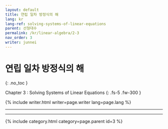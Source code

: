 ```yaml
---
layout: default
title: 연립 일차 방정식의 해
lang: kr
lang-ref: solving-systems-of-linear-equations
parent: 선형대수
permalink: /kr/linear-algebra/2-3
nav_order: 3
writer: junnei
---
```


# 연립 일차 방정식의 해
{: .no_toc }


Chapter 3 : Solving Systems of Linear Equations
{: .fs-5 .fw-300 }


{% include writer.html writer=page.writer lang=page.lang %}

---


---

{% include category.html category=page.parent id=3 %}
